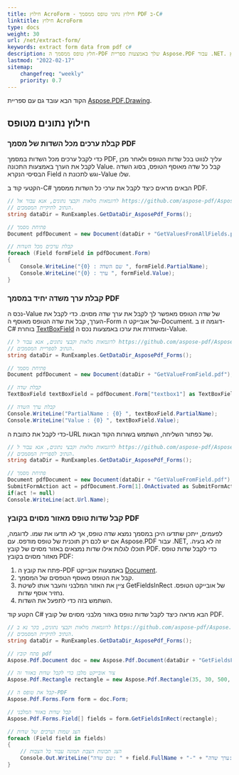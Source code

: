 ```yaml
---
title: חילוץ AcroForm - חילוץ נתוני טופס ממסמך PDF ב-C#
linktitle: חילוץ AcroForm
type: docs
weight: 30
url: /net/extract-form/
keywords: extract form data from pdf c#
description: חלץ טופס ממסמך ה-PDF שלך באמצעות ספריית Aspose.PDF עבור .NET. קבל ערך משדה יחיד בקובץ PDF.
lastmod: "2022-02-17"
sitemap:
    changefreq: "weekly"
    priority: 0.7
---
```

<script type="application/ld+json">
{
    "@context": "https://schema.org",
    "@type": "TechArticle",
    "headline": "חילוץ AcroForm",
    "alternativeHeadline": "איך לחלץ AcroForm מ-PDF",
    "author": {
        "@type": "Person",
        "name":"אנסטסיה הולוב",
        "givenName": "אנסטסיה",
        "familyName": "הולוב",
        "url":"https://www.linkedin.com/in/anastasiia-holub-750430225/"
    },
    "genre": "יצירת מסמכי PDF",
    "keywords": "pdf, c#, extract acroform",
    "wordcount": "302",
    "proficiencyLevel":"מתחיל",
    "publisher": {
        "@type": "Organization",
        "name": "צוות מסמכים של Aspose.PDF",
        "url": "https://products.aspose.com/pdf",
        "logo": "https://www.aspose.cloud/templates/aspose/img/products/pdf/aspose_pdf-for-net.svg",
        "alternateName": "Aspose",
        "sameAs": [
            "https://facebook.com/aspose.pdf/",
            "https://twitter.com/asposepdf",
            "https://www.youtube.com/channel/UCmV9sEg_QWYPi6BJJs7ELOg/featured",
            "https://www.linkedin.com/company/aspose",
            "https://stackoverflow.com/questions/tagged/aspose",
            "https://aspose.quora.com/",
            "https://aspose.github.io/"
        ],
        "contactPoint": [
            {
                "@type": "ContactPoint",
                "telephone": "+1 903 306 1676",
                "contactType": "מכירות",
                "areaServed": "US",
                "availableLanguage": "en"
            },
            {
                "@type": "ContactPoint",
                "telephone": "+44 141 628 8900",
                "contactType": "מכירות",
                "areaServed": "GB",
                "availableLanguage": "en"
            },
            {
                "@type": "ContactPoint",
                "telephone": "+61 2 8006 6987",
                "contactType": "מכירות",
                "areaServed": "AU",
                "availableLanguage": "en"
            }
        ]
    },
    "url": "/net/extract-form/",
    "mainEntityOfPage": {
        "@type": "WebPage",
        "@id": "/net/extract-form/"
    },
    "dateModified": "2022-02-04",
    "description": "חלץ טופס ממסמך ה-PDF שלך באמצעות ספריית Aspose.PDF עבור .NET. קבל ערך משדה יחיד בקובץ PDF."
}
</script>
הקוד הבא עובד גם עם ספריית [Aspose.PDF.Drawing](/pdf/net/drawing/).

## חילוץ נתונים מטופס

### קבלת ערכים מכל השדות של מסמך PDF

כדי לקבל ערכים מכל השדות במסמך PDF, עליך לנווט בכל שדות הטופס ולאחר מכן לקבל את הערך באמצעות התכונה Value. קבל כל שדה מאוסף הטופס, בסוג השדה הבסיסי הנקרא Field וגש לתכונת ה-Value שלו.

הקטעי קוד ב-C# הבאים מראים כיצד לקבל את ערכי כל השדות ממסמך PDF.

```csharp
// לדוגמאות מלאות וקבצי נתונים, אנא עבור אל https://github.com/aspose-pdf/Aspose.PDF-for-.NET
// הנתיב לתיקיית המסמכים.
string dataDir = RunExamples.GetDataDir_AsposePdf_Forms();

// פתיחת מסמך
Document pdfDocument = new Document(dataDir + "GetValuesFromAllFields.pdf");

// קבלת ערכים מכל השדות
foreach (Field formField in pdfDocument.Form)
{
    Console.WriteLine("שם השדה : {0} ", formField.PartialName);
    Console.WriteLine("ערך : {0} ", formField.Value);
}
```
### קבלת ערך משדה יחיד במסמך PDF

נכס ה-Value של שדה הטופס מאפשר לך לקבל את ערך שדה מסוים. כדי לקבל את הערך, קבל את שדה הטופס מאוסף ה-Form של אובייקט ה-Document. דוגמה זו ב-C# בוחרת [TextBoxField](https://reference.aspose.com/pdf/net/aspose.pdf.forms/textboxfield) ומאחזרת את ערכו באמצעות נכס ה-Value.

```csharp
// לדוגמאות מלאות וקבצי נתונים, אנא עבור ל https://github.com/aspose-pdf/Aspose.PDF-for-.NET
// הנתיב לספריית המסמכים.
string dataDir = RunExamples.GetDataDir_AsposePdf_Forms();

// פתיחת מסמך
Document pdfDocument = new Document(dataDir + "GetValueFromField.pdf");

// קבלת שדה
TextBoxField textBoxField = pdfDocument.Form["textbox1"] as TextBoxField;

// קבלת ערך השדה
Console.WriteLine("PartialName : {0} ", textBoxField.PartialName);
Console.WriteLine("Value : {0} ", textBoxField.Value);
```

כדי לקבל את כתובת ה-URL של כפתור השליחה, השתמש בשורות הקוד הבאות.

```csharp
// לדוגמאות מלאות וקבצי נתונים, אנא עבור ל https://github.com/aspose-pdf/Aspose.PDF-for-.NET
// הנתיב לספריית המסמכים.
string dataDir = RunExamples.GetDataDir_AsposePdf_Forms();

// פתיחת מסמך
Document pdfDocument = new Document(dataDir + "GetValueFromField.pdf");
SubmitFormAction act = pdfDocument.Form[1].OnActivated as SubmitFormAction;
if(act != null)
Console.WriteLine(act.Url.Name);
```
### קבל שדות טופס מאזור מסוים בקובץ PDF

לפעמים, ייתכן שתדעו היכן במסמך נמצא שדה טופס, אך לא תדעו את שמו. לדוגמה, אם יש לכם רק תוכנית של טופס מודפס. עם Aspose.PDF עבור .NET, זה לא בעיה. תוכלו לגלות אילו שדות נמצאים באזור מסוים של קובץ PDF. כדי לקבל שדות טופס מאזור מסוים בקובץ PDF:

1. פתח את קובץ ה-PDF באמצעות אובייקט [Document](https://reference.aspose.com/pdf/net/aspose.pdf/document).
1. קבל את הטופס מאוסף הטפסים של המסמך.
1. ציין את האזור המלבני והעבר אותו לשיטת GetFieldsInRect של אובייקט הטופס. נחזיר אוסף שדות.
1. השתמש בזה כדי לתפעל את השדות.

הקטע קוד C# הבא מראה כיצד לקבל שדות טופס באזור מלבני מסוים של קובץ PDF.

```csharp
// לדוגמאות מלאות וקבצי נתונים, בקר נא ב https://github.com/aspose-pdf/Aspose.PDF-for-.NET
// הנתיב לתיקיית המסמכים.
string dataDir = RunExamples.GetDataDir_AsposePdf_Forms();

// פתח קובץ pdf
Aspose.Pdf.Document doc = new Aspose.Pdf.Document(dataDir + "GetFieldsFromRegion.pdf");

// צור אובייקט מלבן כדי לקבל שדות באזור זה
Aspose.Pdf.Rectangle rectangle = new Aspose.Pdf.Rectangle(35, 30, 500, 500);

// קבל את טופס ה-PDF
Aspose.Pdf.Forms.Form form = doc.Form;

// קבל שדות באזור המלבני
Aspose.Pdf.Forms.Field[] fields = form.GetFieldsInRect(rectangle);

// הצג שמות וערכים של שדות
foreach (Field field in fields)
{
    // הצג תכונות הצבת תמונה עבור כל הצבות
    Console.Out.WriteLine("שם שדה: " + field.FullName + "-" + "ערך שדה: " + field.Value);
}
```

<script type="application/ld+json">
{
    "@context": "http://schema.org",
    "@type": "SoftwareApplication",
    "name": "ספריית Aspose.PDF ל-.NET",
    "image": "https://www.aspose.cloud/templates/aspose/img/products/pdf/aspose_pdf-for-net.svg",
    "url": "https://www.aspose.com/",
    "publisher": {
        "@type": "Organization",
        "name": "Aspose.PDF",
        "url": "https://products.aspose.com/pdf",
        "logo": "https://www.aspose.cloud/templates/aspose/img/products/pdf/aspose_pdf-for-net.svg",
        "alternateName": "Aspose",
        "sameAs": [
            "https://facebook.com/aspose.pdf/",
            "https://twitter.com/asposepdf",
            "https://www.youtube.com/channel/UCmV9sEg_QWYPi6BJJs7ELOg/featured",
            "https://www.linkedin.com/company/aspose",
            "https://stackoverflow.com/questions/tagged/aspose",
            "https://aspose.quora.com/",
            "https://aspose.github.io/"
        ],
        "contactPoint": [
            {
                "@type": "ContactPoint",
                "telephone": "+1 903 306 1676",
                "contactType": "מכירות",
                "areaServed": "US",
                "availableLanguage": "en"
            },
            {
                "@type": "ContactPoint",
                "telephone": "+44 141 628 8900",
                "contactType": "מכירות",
                "areaServed": "GB",
                "availableLanguage": "en"
            },
            {
                "@type": "ContactPoint",
                "telephone": "+61 2 8006 6987",
                "contactType": "מכירות",
                "areaServed": "AU",
                "availableLanguage": "en"
            }
        ]
    },
    "offers": {
        "@type": "Offer",
        "price": "1199",
        "priceCurrency": "USD"
    },
    "applicationCategory": "ספריית עיבוד PDF ל-.NET",
    "downloadUrl": "https://www.nuget.org/packages/Aspose.PDF/",
    "operatingSystem": "Windows, MacOS, Linux",
    "screenshot": "https://docs.aspose.com/pdf/net/create-pdf-document/screenshot.png",
    "softwareVersion": "2022.1",
    "aggregateRating": {
        "@type": "AggregateRating",
        "ratingValue": "5",
        "ratingCount": "16"
    }
}
</script>
```

